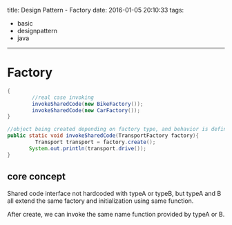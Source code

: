 title: Design Pattern - Factory
date: 2016-01-05 20:10:33
tags:
- basic
- designpattern
- java
---


# Factory

```java
{  
        //real case invoking
        invokeSharedCode(new BikeFactory());
        invokeSharedCode(new CarFactory());
}

//object being created depending on factory type, and behavior is defined in interface also
public static void invokeSharedCode(TransportFactory factory){
    	 Transport transport = factory.create();
       System.out.println(transport.drive());
}

```

## core concept
Shared code interface not hardcoded with typeA or typeB,
but typeA and B all extend the same factory and initialization using same function.

After create, we can invoke the same name function provided by typeA or B.
